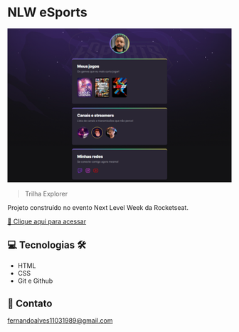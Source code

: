 # NLW eSports 

![preview](./.github/preview.png)

> Trilha Explorer

Projeto construído no evento Next Level Week da Rocketseat.

[🔗 Clique aqui para acessar](https://fndoa.github.io/nlw-esports-explorer/)


## 💻 Tecnologias 🛠️

- HTML
- CSS
- Git e Github

##  📧 Contato

fernandoalves11031989@gmail.com
